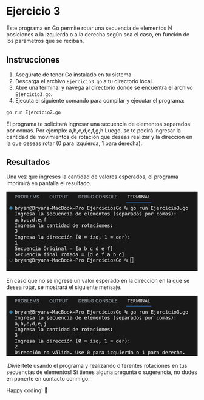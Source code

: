 # Ejercicio 3

Este programa en Go permite rotar una secuencia de elementos N posiciones a la izquierda o a la derecha según sea el caso, en función de los parámetros que se reciban.

## Instrucciones

1. Asegúrate de tener Go instalado en tu sistema.
2. Descarga el archivo `Ejercicio3.go` a tu directorio local.
3. Abre una terminal y navega al directorio donde se encuentra el archivo `Ejercicio3.go`.
4. Ejecuta el siguiente comando para compilar y ejecutar el programa:

```bash
go run Ejercicio2.go
```

El programa te solicitará ingresar una secuencia de elementos separados por comas. Por ejemplo: a,b,c,d,e,f,g,h
Luego, se te pedirá ingresar la cantidad de movimientos de rotación que deseas realizar y la dirección en la que deseas rotar (0 para izquierda, 1 para derecha).

## Resultados

Una vez que ingreses la cantidad de valores esperados, el programa imprimirá en pantalla el resultado.

![Screenshot (160)](https://github.com/Bryancampos20/LenguajesDeProgramacion/blob/main/Recursos/Go/Ejercicio3a.png)

En caso que no se ingrese un valor esperado en la direccion en la que se desea rotar, se mostrará el siguiente mensaje.

![Screenshot (160)](https://github.com/Bryancampos20/LenguajesDeProgramacion/blob/main/Recursos/Go/Ejercicio3b.png)

¡Diviértete usando el programa y realizando diferentes rotaciones en tus secuencias de elementos! Si tienes alguna pregunta o sugerencia, no dudes en ponerte en contacto conmigo.

Happy coding! 🚀
